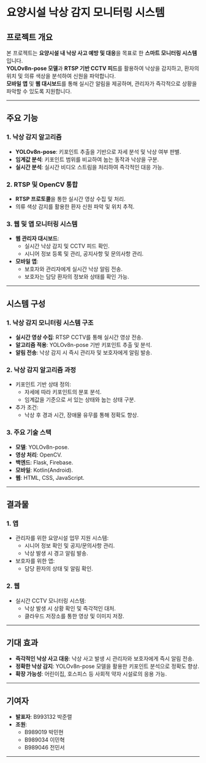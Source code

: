 # 요양시설 낙상 감지 모니터링 시스템

## 프로젝트 개요
본 프로젝트는 **요양시설 내 낙상 사고 예방 및 대응**을 목표로 한 **스마트 모니터링 시스템**입니다.  
**YOLOv8n-pose 모델**과 **RTSP 기반 CCTV 피드**를 활용하여 낙상을 감지하고, 환자의 위치 및 의류 색상을 분석하여 신원을 파악합니다.  
**모바일 앱** 및 **웹 대시보드**를 통해 실시간 알림을 제공하며, 관리자가 즉각적으로 상황을 파악할 수 있도록 지원합니다.

---

## 주요 기능
### 1. **낙상 감지 알고리즘**
- **YOLOv8n-pose**: 키포인트 추출을 기반으로 자세 분석 및 낙상 여부 판별.
- **임계값 분석**: 키포인트 범위를 비교하여 눕는 동작과 낙상을 구분.
- **실시간 분석**: 실시간 비디오 스트림을 처리하여 즉각적인 대응 가능.

### 2. **RTSP 및 OpenCV 통합**
- **RTSP 프로토콜**을 통한 실시간 영상 수집 및 처리.
- 의류 색상 감지를 활용한 환자 신원 파악 및 위치 추적.

### 3. **웹 및 앱 모니터링 시스템**
- **웹 관리자 대시보드**:
  - 실시간 낙상 감지 및 CCTV 피드 확인.
  - 시니어 정보 등록 및 관리, 공지사항 및 문의사항 관리.
- **모바일 앱**:
  - 보호자와 관리자에게 실시간 낙상 알림 전송.
  - 보호자는 담당 환자의 정보와 상태를 확인 가능.

---

## 시스템 구성
### 1. **낙상 감지 모니터링 시스템 구조**
- **실시간 영상 수집**: RTSP CCTV를 통해 실시간 영상 전송.
- **알고리즘 적용**: YOLOv8n-pose 기반 키포인트 추출 및 분석.
- **알림 전송**: 낙상 감지 시 즉시 관리자 및 보호자에게 알림 발송.

### 2. **낙상 감지 알고리즘 과정**
- 키포인트 기반 상태 정의:
  - 자세에 따라 키포인트의 분포 분석.
  - 임계값을 기준으로 서 있는 상태와 눕는 상태 구분.
- 추가 조건:
  - 낙상 후 경과 시간, 장애물 유무를 통해 정확도 향상.

### 3. **주요 기술 스택**
- **모델**: YOLOv8n-pose.
- **영상 처리**: OpenCV.
- **백엔드**: Flask, Firebase.
- **모바일**: Kotlin(Android).
- **웹**: HTML, CSS, JavaScript.

---

## 결과물
### 1. **앱**
- 관리자를 위한 요양시설 업무 지원 시스템:
  - 시니어 정보 확인 및 공지/문의사항 관리.
  - 낙상 발생 시 경고 알림 발송.
- 보호자를 위한 앱:
  - 담당 환자의 상태 및 알림 확인.

### 2. **웹**
- 실시간 CCTV 모니터링 시스템:
  - 낙상 발생 시 상황 확인 및 즉각적인 대처.
  - 클라우드 저장소를 통한 영상 및 이미지 저장.

---

## 기대 효과
- **즉각적인 낙상 사고 대응**: 낙상 사고 발생 시 관리자와 보호자에게 즉시 알림 전송.
- **정확한 낙상 감지**: YOLOv8n-pose 모델을 활용한 키포인트 분석으로 정확도 향상.
- **확장 가능성**: 어린이집, 호스피스 등 사회적 약자 시설로의 응용 가능.

---

## 기여자
- **발표자**: B993132 박준렬  
- **조원**:  
  - B989019 박민현  
  - B989034 이민혁  
  - B989046 전민서

---
